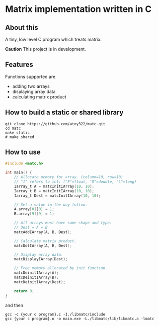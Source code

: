 # Matrix implementation written in C

## About this
A tiny, low level C program which treats matrix.

**Caution**
This project is in development.

## Features
Functions supported are:
- adding two arrays
- displaying array data
- calculating matrix product

## How to build a static or shared library
```shell
git clone https://github.com/atoy322/matc.git
cd matc
make static
# make shared
```

## How to use
```C:main.c
#include <matc.h>

int main() {
    // Allocate memory for array. (column=10, row=10)
    // "I" refers to int: ("F"=float, "D"=double, "L"=long)
    Iarray_t A = matcInitIArray(10, 10);
    Iarray_t B = matcInitIArray(10, 10);
    Iarray_t Dest = matcInitIArray(10, 10);

    // Set a value in the way follow.
    A.array[0][0] = 1;
    B.array[9][9] = 1;

    // All arrays must have same shape and type.
    // Dest = A + B
    matcAddIArray(A, B, Dest);

    // Calculate matrix product.
    matcDotIArray(A, B, Dest);

    // Display array data.
    matcDisplayIArray(Dest);

    // Free memory allocated by init function.
    matcDeinitIArray(A);
    matcDeinitIArray(B);
    matcDeinitIArray(Dest);

    return 0;
}
```

and then
```shell
gcc -c {your c program}.c -I./libmatc/include
gcc {your c program}.o -o main.exe -L./libmatc/lib/libmatc.a -lmatc 
```
